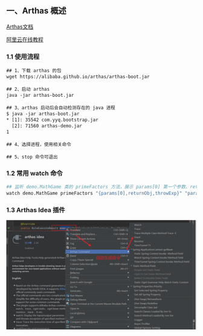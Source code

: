 ## 一、Arthas 概述

[Arthas文档](https://arthas.gitee.io/quick-start.html)

[阿里云在线教程](https://arthas.aliyun.com/doc/arthas-tutorials.html?language=cn&id=arthas-advanced)

### 1.1 使用流程

```shell
## 1、下载 arthas 的包
wget https://alibaba.github.io/arthas/arthas-boot.jar

## 2、启动 arthas
java -jar arthas-boot.jar

## 3、arthas 启动后会自动检测存在的 java 进程
$ java -jar arthas-boot.jar
* [1]: 35542 com.yyq.bootstrap.jar
  [2]: 71560 arthas-demo.jar
1

## 4、选择进程，使用相关命令

## 5、stop 命令可退出
```

### 1.2 常用 watch 命令

```sh
## 监听 demo.MathGame 类的 primeFactors 方法，展示 params[0] 第一个参数、returnObj 返回值、throwExp 报错，过滤条件 params[0].getKey == '12345'，打印详细参数-v
watch demo.MathGame primeFactors "{params[0],returnObj,throwExp}" "params[0].getKey == '12345'" -x 2 -v
```

### 1.3 Arthas Idea 插件

![image-20210324124605272](https://raw.githubusercontent.com/Super-YYQ/PicGoPicture/main/PicGo/20210324124605.png)